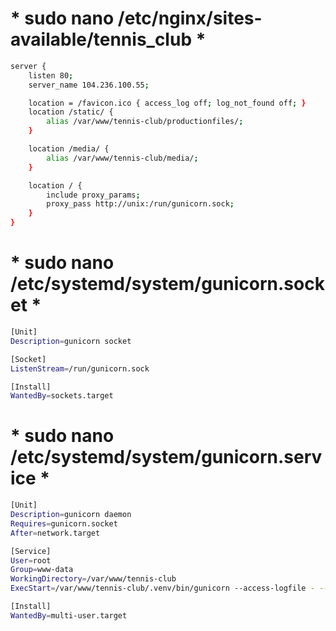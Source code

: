 # * sudo nano /etc/nginx/sites-available/tennis_club *
```sh
server {
    listen 80;
    server_name 104.236.100.55;

    location = /favicon.ico { access_log off; log_not_found off; } 
    location /static/ {
        alias /var/www/tennis-club/productionfiles/;
    }

    location /media/ {
        alias /var/www/tennis-club/media/;
    }

    location / {
        include proxy_params;  
        proxy_pass http://unix:/run/gunicorn.sock;
    }
}
```

# * sudo nano /etc/systemd/system/gunicorn.socket *
```sh
[Unit]
Description=gunicorn socket

[Socket]
ListenStream=/run/gunicorn.sock

[Install]
WantedBy=sockets.target
```

# * sudo nano /etc/systemd/system/gunicorn.service *
```sh
[Unit]
Description=gunicorn daemon
Requires=gunicorn.socket
After=network.target

[Service]
User=root
Group=www-data
WorkingDirectory=/var/www/tennis-club
ExecStart=/var/www/tennis-club/.venv/bin/gunicorn --access-logfile - --workers 3 --bind unix:/var/www/tennis-club/tennis-club.sock tennis_club.wsgi:application

[Install]
WantedBy=multi-user.target
```

